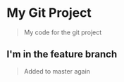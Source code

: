 # My Git Project

> My code for the git project

## I'm in the feature branch

> Added to master again
